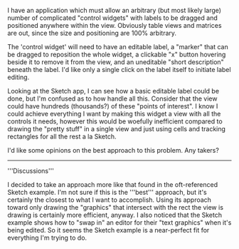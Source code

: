 I have an application which must allow an arbitrary (but most likely large) number of complicated "control widgets" with labels to be dragged and positioned anywhere within the view. Obviously table views and matrices are out, since the size and positioning are 100% arbitrary.

The 'control widget' will need to have an editable label, a "marker" that can be dragged to reposition the whole widget, a clickable "x" button hovering beside it to remove it from the view, and an uneditable "short description" beneath the label. I'd like only a single click on the label itself to initiate label editing.

Looking at the Sketch app, I can see how a basic editable label could be done, but I'm confused as to how handle all this. Consider that the view could have hundreds (thousands?) of these "points of interest". I know I could achieve everything I want by making this widget a view with all the controls it needs, however this would be woefully inefficient compared to drawing the "pretty stuff" in a single view and just using cells and tracking rectangles for all the rest a la Sketch.

I'd like some opinions on the best approach to this problem. Any takers?

----

'''Discussions'''

I decided to take an approach more like that found in the oft-referenced Sketch example. I'm not sure if this is the '''best''' approach, but it's certainly the closest to what I want to accomplish. Using its approach toward only drawing the "graphics" that intersect with the rect the view is drawing is certainly more efficient, anyway. I also noticed that the Sketch example shows how to "swap in" an editor for their "text graphics" when it's being edited. So it seems the Sketch example is a near-perfect fit for everything I'm trying to do.